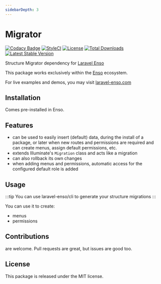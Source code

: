 ```yaml
---
sidebarDepth: 3
---
```


# Migrator

[![Codacy Badge](https://api.codacy.com/project/badge/Grade/45eb41a083a1457cb03c5bc577942a70)](https://www.codacy.com/app/laravel-enso/migrator?utm_source=github.com&amp;utm_medium=referral&amp;utm_content=laravel-enso/migrator&amp;utm_campaign=Badge_Grade)
[![StyleCI](https://github.styleci.io/repos/186614340/shield?branch=master)](https://github.styleci.io/repos/186614340)
[![License](https://poser.pugx.org/laravel-enso/migrator/license)](https://packagist.org/packages/laravel-enso/migrator)
[![Total Downloads](https://poser.pugx.org/laravel-enso/migrator/downloads)](https://packagist.org/packages/laravel-enso/migrator)
[![Latest Stable Version](https://poser.pugx.org/laravel-enso/migrator/version)](https://packagist.org/packages/laravel-enso/migrator)

Structure Migrator dependency for [Laravel Enso](https://github.com/laravel-enso/Enso)

This package works exclusively within the [Enso](https://github.com/laravel-enso/Enso) ecosystem.

For live examples and demos, you may visit [laravel-enso.com](https://www.laravel-enso.com)

## Installation

Comes pre-installed in Enso.

## Features

- can be used to easily insert (default) data, during the install of a package, or later when new routes and permissions are required and can create menus, assign default permissions, etc.
- extends Illuminate's `Migration` class and acts like a migration
- can also rollback its own changes
- when adding menus and permissions, automatic access for the configured default role is added
    
## Usage

:::tip
You can use laravel-enso/cli to generate your structure migrations
:::

You can use it to create:
* menus
* permissions

## Contributions

are welcome. Pull requests are great, but issues are good too.

## License

This package is released under the MIT license.
